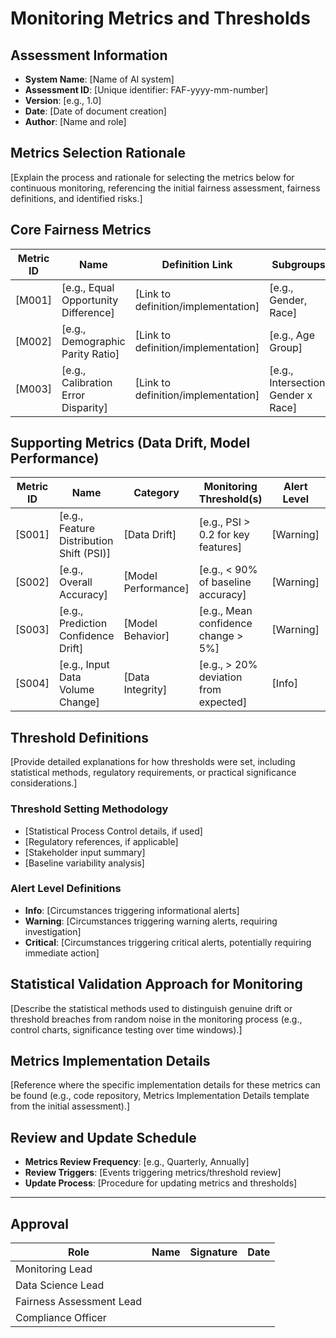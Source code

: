 # Monitoring Metrics and Thresholds

## Assessment Information

- **System Name**: [Name of AI system]
- **Assessment ID**: [Unique identifier: FAF-yyyy-mm-number]
- **Version**: [e.g., 1.0]
- **Date**: [Date of document creation]
- **Author**: [Name and role]

## Metrics Selection Rationale

[Explain the process and rationale for selecting the metrics below for continuous monitoring, referencing the initial fairness assessment, fairness definitions, and identified risks.]

## Core Fairness Metrics

| Metric ID | Name | Definition Link | Subgroups | Monitoring Threshold(s) | Alert Level | Rationale |
|-----------|------|-----------------|-----------|-------------------------|-------------|-----------|
| [M001] | [e.g., Equal Opportunity Difference] | [Link to definition/implementation] | [e.g., Gender, Race] | [e.g., > 0.05 change from baseline] | [Warning/Critical] | [Justification] |
| [M002] | [e.g., Demographic Parity Ratio] | [Link to definition/implementation] | [e.g., Age Group] | [e.g., < 0.85] | [Critical] | [Justification] |
| [M003] | [e.g., Calibration Error Disparity] | [Link to definition/implementation] | [e.g., Intersection: Gender x Race] | [e.g., > 10% relative increase] | [Warning] | [Justification] |

## Supporting Metrics (Data Drift, Model Performance)

| Metric ID | Name | Category | Monitoring Threshold(s) | Alert Level | Rationale |
|-----------|------|----------|-------------------------|-------------|-----------|
| [S001] | [e.g., Feature Distribution Shift (PSI)] | [Data Drift] | [e.g., PSI > 0.2 for key features] | [Warning] | [Justification] |
| [S002] | [e.g., Overall Accuracy] | [Model Performance] | [e.g., < 90% of baseline accuracy] | [Warning] | [Justification] |
| [S003] | [e.g., Prediction Confidence Drift] | [Model Behavior] | [e.g., Mean confidence change > 5%] | [Warning] | [Justification] |
| [S004] | [e.g., Input Data Volume Change] | [Data Integrity] | [e.g., > 20% deviation from expected] | [Info] | [Justification] |

## Threshold Definitions

[Provide detailed explanations for how thresholds were set, including statistical methods, regulatory requirements, or practical significance considerations.]

### Threshold Setting Methodology
- [Statistical Process Control details, if used]
- [Regulatory references, if applicable]
- [Stakeholder input summary]
- [Baseline variability analysis]

### Alert Level Definitions
- **Info**: [Circumstances triggering informational alerts]
- **Warning**: [Circumstances triggering warning alerts, requiring investigation]
- **Critical**: [Circumstances triggering critical alerts, potentially requiring immediate action]

## Statistical Validation Approach for Monitoring

[Describe the statistical methods used to distinguish genuine drift or threshold breaches from random noise in the monitoring process (e.g., control charts, significance testing over time windows).]

## Metrics Implementation Details

[Reference where the specific implementation details for these metrics can be found (e.g., code repository, Metrics Implementation Details template from the initial assessment).]

## Review and Update Schedule

- **Metrics Review Frequency**: [e.g., Quarterly, Annually]
- **Review Triggers**: [Events triggering metrics/threshold review]
- **Update Process**: [Procedure for updating metrics and thresholds]

---

## Approval

| Role | Name | Signature | Date |
|------|------|-----------|------|
| Monitoring Lead | | | |
| Data Science Lead | | | |
| Fairness Assessment Lead | | | |
| Compliance Officer | | | |